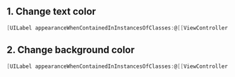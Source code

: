 ## 1. Change text color

```objective-c
[UILabel appearanceWhenContainedInInstancesOfClasses:@[[ViewController class]]].textColor = [UIColor whiteColor];
```

## 2. Change background color

```objective-c
[UILabel appearanceWhenContainedInInstancesOfClasses:@[[ViewController class]]].backgroundColor = [UIColor blueColor];
```
